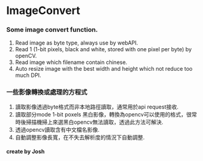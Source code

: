 # ImageConvert  

### Some image convert function.

1. Read image as byte type, always use by webAPI.
2. Read 1 (1-bit pixels, black and white, stored with one pixel per byte) by openCV.
3. Read image which filename contain chinese.
4. Auto resize image with the best width and height which not reduce too much DPI.

### 一些影像轉換或處理的方程式

1. 讀取影像透過byte格式而非本地路徑讀取，通常用於api request接收.
2. 讀取部分mode 1-bit poxels 黑白影像，轉換為opencv可以使用的格式，很常時後掃描機掃上來選黑白opencv無法讀取，透過此方法可解決.
3. 透過opencv讀取含有中文檔名影像.
4. 自動調整影像長寬，在不失去解析度的情況下自動調整.


#### create by Josh
